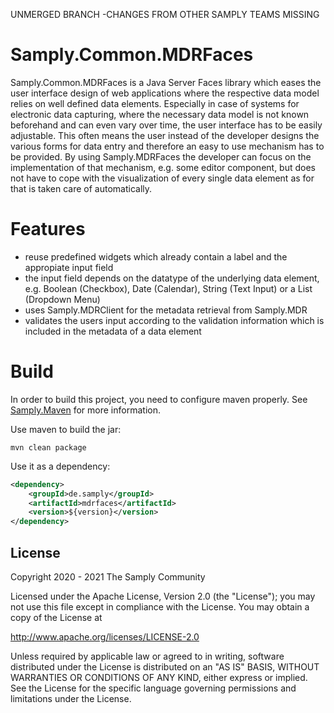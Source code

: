 UNMERGED BRANCH -CHANGES FROM OTHER SAMPLY TEAMS MISSING
# Samply.Common.MDRFaces

Samply.Common.MDRFaces is a Java Server Faces library which eases the user
interface design of web applications where the respective data model relies on
well defined data elements. Especially in case of systems for electronic data
capturing, where the necessary data model is not known beforehand and can even
vary over time, the user interface has to be easily adjustable. This often means
the user instead of the developer designs the various forms for data entry and
therefore an easy to use mechanism has to be provided. By using Samply.MDRFaces
the developer can focus on the implementation of that mechanism, e.g. some
editor component, but does not have to cope with the visualization of every
single data element as for that is taken care of automatically.

# Features

- reuse predefined widgets which already contain a label and the appropiate
  input field
- the input field depends on the datatype of the underlying data element, e.g.
  Boolean (Checkbox), Date (Calendar), String (Text Input) or a List (Dropdown
Menu)
- uses Samply.MDRClient for the metadata retrieval from Samply.MDR
- validates the users input according to the validation information which is
  included in the metadata of a data element

# Build

In order to build this project, you need to configure maven properly.  See
[Samply.Maven](https://bitbucket.org/medinfo_mainz/samply.maven) for more
information.

Use maven to build the jar:

```
mvn clean package
```

Use it as a dependency:

```xml
<dependency>
    <groupId>de.samply</groupId>
    <artifactId>mdrfaces</artifactId>
    <version>${version}</version>
</dependency>
```

## License
       
Copyright 2020 - 2021 The Samply Community
       
Licensed under the Apache License, Version 2.0 (the "License"); you may not use this file except in compliance with the License. You may obtain a copy of the License at
       
http://www.apache.org/licenses/LICENSE-2.0
       
Unless required by applicable law or agreed to in writing, software distributed under the License is distributed on an "AS IS" BASIS, WITHOUT WARRANTIES OR CONDITIONS OF ANY KIND, either express or implied. See the License for the specific language governing permissions and limitations under the License.

